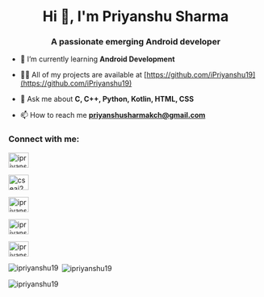 <h1 align="center">Hi 👋, I'm Priyanshu Sharma</h1>
<h3 align="center">A passionate emerging Android developer</h3>

- 🌱 I’m currently learning **Android Development**

- 👨‍💻 All of my projects are available at [https://github.com/iPriyanshu19](https://github.com/iPriyanshu19)

- 💬 Ask me about **C, C++, Python, Kotlin, HTML, CSS**

- 📫 How to reach me **priyanshusharmakch@gmail.com**

<h3 align="left">Connect with me:</h3>
<p align="left">
  
<a href="https://linkedin.com/in/ipriyanshu19" target="blank"><img align="center" src="https://raw.githubusercontent.com/rahuldkjain/github-profile-readme-generator/master/src/images/icons/Social/linked-in-alt.svg" alt="ipriyanshu19" height="30" width="40" /></a>&nbsp;&nbsp;

<a href="https://www.hackerrank.com/cseai22c_0137" target="blank"><img align="center" src="https://raw.githubusercontent.com/rahuldkjain/github-profile-readme-generator/master/src/images/icons/Social/hackerrank.svg" alt="cseai22c_0137" height="30" width="40" /></a>&nbsp;&nbsp;

<a href="https://codeforces.com/profile/ipriyanshu" target="blank"><img align="center" src="https://raw.githubusercontent.com/rahuldkjain/github-profile-readme-generator/master/src/images/icons/Social/codeforces.svg" alt="ipriyanshu" height="30" width="40" /></a>&nbsp;&nbsp;

<a href="https://www.leetcode.com/ipriyanshu" target="blank"><img align="center" src="https://raw.githubusercontent.com/rahuldkjain/github-profile-readme-generator/master/src/images/icons/Social/leet-code.svg" alt="ipriyanshu" height="30" width="40" /></a>&nbsp;&nbsp;

<a href="https://www.codingninjas.com/studio/profile/iPriyanshu" target="blank"><img align="center" src="https://raw.githubusercontent.com/rahuldkjain/github-profile-readme-generator/master/src/images/icons/Social/code-studio.svg" alt="ipriyanshu" height="30" width="40" /></a>&nbsp;&nbsp;

</p>

<p><img align="left" src="https://github-readme-stats.vercel.app/api/top-langs?username=ipriyanshu19&show_icons=true&locale=en&layout=compact" alt="ipriyanshu19" /></p>

<p>&nbsp;<img align="center" src="https://github-readme-stats.vercel.app/api?username=ipriyanshu19&show_icons=true&locale=en" alt="ipriyanshu19" /></p>

<p><img align="center" src="https://github-readme-streak-stats.herokuapp.com/?user=ipriyanshu19&" alt="ipriyanshu19" /></p>
